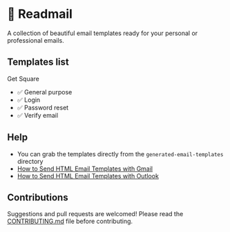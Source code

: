 # 🌟 Readmail

A collection of beautiful email templates ready for your personal or professional emails.

## Templates list

Get Square

- ✅ General purpose
- ✅ Login
- ✅ Password reset
- ✅ Verify email

## Help

- You can grab the templates directly from the `generated-email-templates` directory
- [How to Send HTML Email Templates with Gmail](https://www.youtube.com/watch?v=0PeC_cA94-4)
- [How to Send HTML Email Templates with Outlook](https://www.youtube.com/watch?v=1k3cICh70Ug)

## Contributions

Suggestions and pull requests are welcomed! Please read the [CONTRIBUTING.md](https://github.com/dlcastillop/readmail/blob/main/CONTRIBUTING.md) file before contributing.
